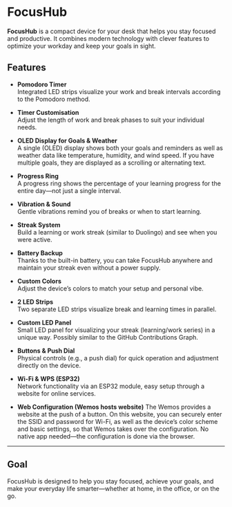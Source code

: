 # FocusHub

**FocusHub** is a compact device for your desk that helps you stay focused and productive. It combines modern technology with clever features to optimize your workday and keep your goals in sight.

## Features

- **Pomodoro Timer**  
  Integrated LED strips visualize your work and break intervals according to the Pomodoro method.

- **Timer Customisation**  
  Adjust the length of work and break phases to suit your individual needs.

- **OLED Display for Goals & Weather**  
  A single (OLED) display shows both your goals and reminders as well as weather data like temperature, humidity, and wind speed. If you have multiple goals, they are displayed as a scrolling or alternating text.

- **Progress Ring**  
  A progress ring shows the percentage of your learning progress for the entire day—not just a single interval.

- **Vibration & Sound**  
  Gentle vibrations remind you of breaks or when to start learning.

- **Streak System**  
  Build a learning or work streak (similar to Duolingo) and see when you were active.

- **Battery Backup**  
  Thanks to the built-in battery, you can take FocusHub anywhere and maintain your streak even without a power supply.

- **Custom Colors**  
  Adjust the device’s colors to match your setup and personal vibe.

- **2 LED Strips**  
  Two separate LED strips visualize break and learning times in parallel.

- **Custom LED Panel**  
  Small LED panel for visualizing your streak (learning/work series) in a unique way.
  Possibly similar to the GitHub Contributions Graph.

- **Buttons & Push Dial**  
  Physical controls (e.g., a push dial) for quick operation and adjustment directly on the device.

- **Wi-Fi & WPS (ESP32)**  
  Network functionality via an ESP32 module, easy setup through a website for online services.

- **Web Configuration (Wemos hosts website)**
  The Wemos provides a website at the push of a button. On this website, you can securely enter the SSID and password for Wi-Fi, as well as the device’s color scheme and basic settings, so that Wemos takes over the configuration. No native app needed—the configuration is done via the browser.

---

## Goal

FocusHub is designed to help you stay focused, achieve your goals, and make your everyday life smarter—whether at home, in the office, or on the go.



